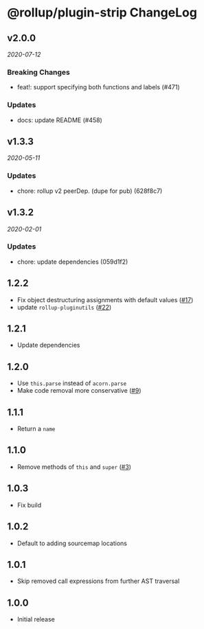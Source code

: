 # @rollup/plugin-strip ChangeLog

## v2.0.0

_2020-07-12_

### Breaking Changes

- feat!: support specifying both functions and labels (#471)

### Updates

- docs: update README (#458)

## v1.3.3

_2020-05-11_

### Updates

- chore: rollup v2 peerDep. (dupe for pub) (628f8c7)

## v1.3.2

_2020-02-01_

### Updates

- chore: update dependencies (059d1f2)

## 1.2.2

- Fix object destructuring assignments with default values ([#17](https://github.com/rollup/@rollup/plugin-strip/pull/17))
- update `rollup-pluginutils` ([#22](https://github.com/rollup/@rollup/plugin-strip/pull/22))

## 1.2.1

- Update dependencies

## 1.2.0

- Use `this.parse` instead of `acorn.parse`
- Make code removal more conservative ([#9](https://github.com/rollup/@rollup/plugin-strip/pull/9))

## 1.1.1

- Return a `name`

## 1.1.0

- Remove methods of `this` and `super` ([#3](https://github.com/rollup/@rollup/plugin-strip/issues/3))

## 1.0.3

- Fix build

## 1.0.2

- Default to adding sourcemap locations

## 1.0.1

- Skip removed call expressions from further AST traversal

## 1.0.0

- Initial release
